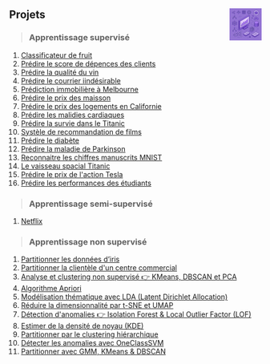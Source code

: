 ## **Projets**<a href="../"><img src="../assets/atomicML.png" alt="Machine Learning" align="right" height="64px"></a>
> ### **Apprentissage supervisé**
1. [Classificateur de fruit](fruitClassifier)
2. [Prédire le score de dépences des clients](spendingScore)
3. [Prédire la qualité du vin](wineQuality)
4. [Prédire le courrier iindésirable](spam)
5. [Prédiction immobilière à Melbourne](melbourne)
6. [Prédire le prix des maisson](house)
7. [Prédire le prix des logements en Californie](californianHousing)
8. [Prédire les malidies cardiaques](heartDisease)
9. [Prédire la survie dans le Titanic](titanic)
10. [Systèle de recommandation de films](movies)
11. [Prédire le diabète](diabetes)
12. [Prédire la maladie de Parkinson](parkinson)
13. [Reconnaitre les chiffres manuscrits MNIST](mnist)
14. [Le vaisseau spacial Titanic](spacecraft)
15. [Prédire le prix de l'action Tesla](tesla)
16. [Prédire les performances des étudiants](studentPerformance)
> ### **Apprentissage semi-supervisé**
1. [Netflix](netflix)
> ### **Apprentissage non supervisé**
1. [Partitionner les données d’iris](clusteringOnIrisData)
2. [Partitionner la clientèle d'un centre commercial](clusteringOfCustomersInAShoppingMall)
3. [Analyse et clustering non supervisé 👉 KMeans, DBSCAN et PCA](KMeans-DBSCAN-PCA)
4. [Algorithme Apriori](AI4PredictingHousePrices)
5. [Modélisation thématique avec LDA (Latent Dirichlet Allocation)](LDAmodeling)
6. [Réduire la dimensionnalité par t-SNE et UMAP](tSneUmap)
7. [Détection d'anomalies 👉 Isolation Forest & Local Outlier Factor (LOF)](anomalyDetectionUsingAnIsolationForestAndTheLocalOutlierFactor)
8. [Estimer de la densité de noyau (KDE)](estimateTheDensityOfTheCore)
9. [Partitionner par le clustering hiérarchique](segmentingCustomersUsingHierarchicalClustering)
10. [Détecter les anomalies avec OneClassSVM](detectingQnomaliesYithOneClassSVM)
11. [Partitionner avec GMM, KMeans & DBSCAN](clusteringGMM_KMeans_DBSCAN)
<!-- 12. [Associer des règles d’apprentissage avec FP-Growth](fpGrowth) -->
<!-- <kbd>_Soon_</kbd> -->